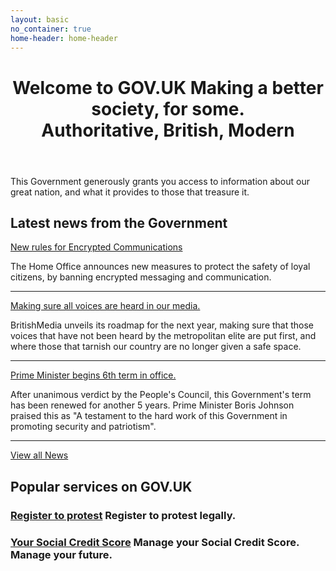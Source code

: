```yaml
---
layout: basic
no_container: true
home-header: home-header
---
```


<header class="homepage-top">
    <div class="homepage-top-inner">
      <div class="homepage-top-content">
        <h1 class="govuk-heading-xl">
            Welcome to GOV.UK
            <span class="govuk-caption-l">
              Making a better society, for some.
              <br/>
              <b>Authoritative, British, Modern</b>
            </span>
        </h1>
      </div>
    </div>
  </header>

<div class="govuk-width-container">
<main class="govuk-main-wrapper " id="main-content" role="main">
  <div class="govuk-grid-row">
    <div class="govuk-grid-column-full">
      <p class="govuk-body">This Government generously grants you access to information about our great nation,
        and what it provides to those that treasure it.
      </p>
      </div>
    </div>
    <div class="govuk-grid-row">
    <div class="govuk-grid-column-two-thirds">
        <h2 class="govuk-heading-m">
            Latest news from the Government
        </h2>
        <div class="govuk-body">
          <a href="/news/new-rules-encrypted-comms/" class="govuk-body govuk-!-font-size-18 govuk-body govuk-!-font-weight-bold govuk-link">
            New rules for Encrypted Communications
          </a>
          <p class="govuk-!-font-size-16">
            The Home Office announces new measures to protect the safety of loyal citizens,
            by banning encrypted messaging and communication.
          </p>
          <hr class="govuk-section-break govuk-section-break--m govuk-section-break--visible">
          <a href="/news/media-voices/" class="govuk-body govuk-!-font-size-18 govuk-body govuk-!-font-weight-bold govuk-link">
            Making sure all voices are heard in our media.
          </a>
          <p class="govuk-!-font-size-16">
            BritishMedia unveils its roadmap for the next year, making sure that those
            voices that have not been heard by the metropolitan elite are put first, and where
            those that tarnish our country are no longer given a safe space.
          </p>
          <hr class="govuk-section-break govuk-section-break--m govuk-section-break--visible">
          <a href="/news/6th-government-term" class="govuk-body govuk-!-font-size-18 govuk-body govuk-!-font-weight-bold govuk-link">
            Prime Minister begins 6th term in office.
          </a>
          <p class="govuk-!-font-size-16">
            After unanimous verdict by the People's Council, this Government's term has been
            renewed for another 5 years. Prime Minister Boris Johnson praised this as 
            "A testament to the hard work of this Government in promoting security and patriotism".
          </p>
          <hr class="govuk-section-break govuk-section-break--m govuk-section-break--visible">
          <a href="/news/" class="govuk-body govuk-!-font-weight-bold govuk-link">
            View all News
          </a>
        </div>
      </div>
      <div class="govuk-grid-column-one-third">
        <div class="govuk-grid-row">
            <div class="govuk-grid-column-full">
                <h2 class="govuk-heading-m">
                    Popular services on GOV.UK
                </h2>
                <h3 class="govuk-heading-s">
                    <a href="/register-to-protest" class="govuk-link">Register to protest</a>
                    <span class="govuk-caption-m">Register to protest legally.</span>
                </h3>
                <h3 class="govuk-heading-s">
                  <a href="/social-credit" class="govuk-link">Your Social Credit Score</a>
                  <span class="govuk-caption-m">Manage your Social Credit Score. Manage your future.</span>
              </h3>
            </div>
          </div>
        </div>
    </div>
</main>
</div>
